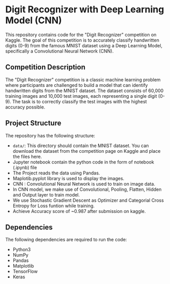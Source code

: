 # Digit Recognizer with Deep Learning Model (CNN)

This repository contains code for the "Digit Recognizer" competition on Kaggle. The goal of this competition is to accurately classify handwritten digits (0-9) from the famous MNIST dataset using a Deep Learning Model, specifically a Convolutional Neural Network (CNN).

## Competition Description

The "Digit Recognizer" competition is a classic machine learning problem where participants are challenged to build a model that can identify handwritten digits from the MNIST dataset. The dataset consists of 60,000 training images and 10,000 test images, each representing a single digit (0-9). The task is to correctly classify the test images with the highest accuracy possible.

## Project Structure

The repository has the following structure:

- `data/`: This directory should contain the MNIST dataset. You can download the dataset from the competition page on Kaggle and place the files here.
- Jupyter notebook contain the python code in the form of notebook (.ipynb) file
- The Project reads the data using Pandas.
- Maplotib.pyplot library is used to display the images.
- CNN : Convolutional Neural Network is used to train on image data.
- In CNN model, we make use of Convolutional, Pooling, Flatten, Hidden and Output layer to train model.
- We use Stochastic Gradient Descent as Optimizer and Categorial Cross Entropy for Loss funtion while training. 
- Achieve Accuracy score of ~0.987 after submission on kaggle.

## Dependencies

The following dependencies are required to run the code:

- Python3
- NumPy
- Pandas
- Matplotlib
- TensorFlow
- Keras
